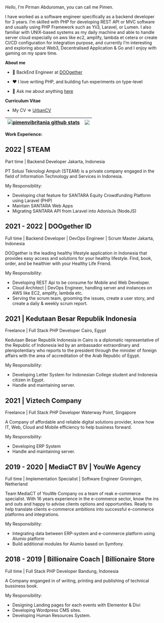
*Hello*, I'm Pirman Abduroman, you can call me Pimen.

I have worked as a software engineer specifically as a backend developer for 3 years. I’m skilled with PHP for developing REST API or MVC software and usually using PHP Framework such as Yii3, Laravel, or Lumen. I also familiar with UNIX-based systems as my daily machine and able to handle server cloud especially on aws like ec2, amplify, lambda et cetera or create CI/CD configuration for integration purpose, and currently I’m interesting and exploring about Web3, Decentralised Application & Go and I enjoy with gaming on my spare time.

**About me**

- 💼 BackEnd Engineer at [DOOgether](https://doogether.id/)

- ❤️ I love writing PHP, and building fun experiments on type-level

- 💬 Ask me about anything [here](https://github.com/pimenvibritania/pimenvibritania/issues)

**Curriculum Vitae**

- My CV => [UrbanCV](https://urbancv.com/share-cv/pirman/XywCKZx)

| <a href="https://github.com/pimenvibritania"><img align="center" src="https://github-readme-stats.vercel.app/api?username=pimenvibritania&show_icons=true&theme=buefy&hide_border=true" alt="pimenvibritania github stats" /></a> | <a href="https://github.com/pimenvibritania"><img align="center" src="https://github-readme-stats.vercel.app/api/top-langs/?username=pimenvibritania&layout=compact&theme=buefy&hide_border=true" /></a> |
| ------------- | ------------- |

**Work Experience:**  

**2022 | STEAM** 
- 
Part time | Backend Developer
Jakarta, Indonesia
	 
PT Solusi Teknologi Ampuh (STEAM) is a private company engaged in the field of Information Technology and Services in Indonesia.

My Responsibility: 
- Developing chat feature for SANTARA Equity Crowdfunding Platform using Laravel (PHP)
- Maintain SANTARA Web Apps
- Migrating SANTARA API from Laravel into AdonisJs (NodeJS)


**2021 - 2022 | DOOgether ID** 
- 
Full time | Backend Developer | DevOps Engineer | Scrum Master
Jakarta, Indonesia
	 
DOOgether is the leading healthy lifestyle application in Indonesia that provides easy access and solutions for your healthy lifestyle. Find, book, order, and be healthier with your Healthy Life Friend.

My Responsibility: 
- Developing REST Api to be consume for Mobile and Web Developer.
- Cloud Architect | DevOps Engineer, handling server and instances on AWS like EC2, amplify, lambda etc.
- Serving the scrum team, grooming the issues, create a user story, and create a daily & weekly scrum report.

**2021 | Kedutaan Besar Republik Indonesia** 
- 
Freelance | Full Stack PHP Developer
Cairo, Egypt
	 
Kedutaan Besar Republik Indonesia in Cairo is a diplomatic representative of the Republic of Indonesia led by an ambassador extraordinary and plenipotentiary who reports to the president through the minister of foreign affairs with the area of accreditation of the Arab Republic of Egypt.

My Responsibility: 
- Developing Letter System for Indonesian College student and Indonesia citizen in Egypt.
- Handle and maintaining server.

**2021 | Viztech Company**
- 
Freelance | Full Stack PHP Developer
Waterway Point, Singapore
	 
A Company of affordable and reliable digital solutions provider, know how IT, Web, Cloud and Mobile efficiency to help business forward.

My Responsibility: 
- Developing ERP System
- Handle and maintaining server.

**2019 - 2020 | MediaCT BV | YouWe Agency**
- 
Full time | Implementation Specialist | Software Engineer
Groningen, Netherland
	 
Team MediaCT of YouWe Company os a team of reak e-commerce specialist. With 16 years experience in the e-commerce sector, know the ins and outs and happy to advise clients options and opportunities. Ready to help translate clients e-commerce ambitions into successful e-commerce platforms and integrations. 

My Responsibility: 
- Integrating data between ERP-system and e-commerce platform using Alumio platform
- Build additional modules for Alumio based on Symfony.

**2018 - 2019 | Billionaire Coach | Billionaire Store**
- 
Full time | Full Stack PHP Developer
Bandung, Indonesia
	 
A Company enganged in of writing, printing and publishing of technical bussiness book.

My Responsibility: 
- Designing Landing pages for each events with Elementor & Divi
- Developing Wordpress CMS sites.
- Developing Human Resources System. 
